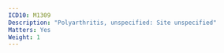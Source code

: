 ```yaml
---
ICD10: M1309
Description: "Polyarthritis, unspecified: Site unspecified"
Matters: Yes
Weight: 1
---
```

